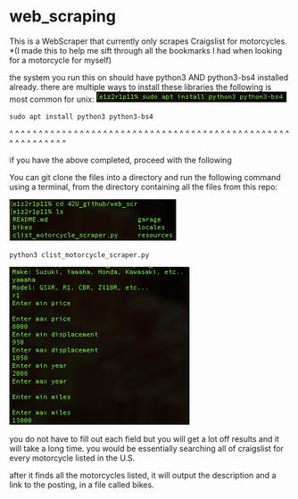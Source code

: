 # web_scraping
This is a WebScraper that currently only scrapes Craigslist for motorcycles. *(I made this to help me sift through all the bookmarks I had when looking for a motorcycle for myself)

the system you run this on should have python3 AND python3-bs4 installed already.
there are multiple ways to install these libraries the following is most common for unix:
![alt text](https://github.com/42U/web_scraping/blob/master/resources/clist_42u3.png)

	sudo apt install python3 python3-bs4

^ ^ ^ ^ ^ ^ ^ ^ ^ ^ ^ ^ ^ ^ ^ ^ ^ ^ ^ ^ ^ ^ ^ ^ ^ ^ ^ ^ ^ ^ ^ ^ ^ ^ ^ ^ ^ ^ ^ ^ ^ ^ ^ ^ ^ ^ ^ ^ ^ ^ ^ ^ ^ ^ ^ ^ ^ ^ 

if you have the above completed, proceed with the following


You can git clone the files into a directory and run the following command using a terminal,
from the directory containing all the files from this repo:

![alt text](https://github.com/42U/web_scraping/blob/master/resources/clist_42u4.png)


	python3 clist_motorcycle_scraper.py

![alt text](https://github.com/42U/web_scraping/blob/master/resources/clist_42u5.png)

you do not have to fill out each field but you will get a lot off results and it will take a long time. you would be
essentially searching all of craigslist for every motorcycle listed in the U.S.

after it finds all the motorcycles listed, it will output the description and a link to the posting, in a file called bikes.
